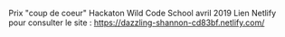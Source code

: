 
Prix "coup de coeur" Hackaton Wild Code School avril 2019
Lien Netlify pour consulter le site : https://dazzling-shannon-cd83bf.netlify.com/
